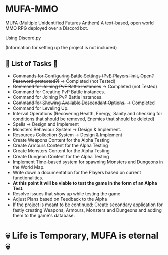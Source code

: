 # MUFA-MMO
MUFA (Multiple Unidentified Futures Anthem)
A text-based, open world MMO RPG deployed over a Discord bot. 

Using Discord.py

(Information for setting up the project is not included)

## 📖 List of Tasks 📖
* ~~Commands for Configuring Battle Settings (PvE Players limit, Open? Password-protected?)~~ -> Completed (not Tested)
* ~~Command for Joining PvE Battle instances~~ -> Completed (not Tested)
* Command for Creating PvP Battle instances.
* Command for Joining PvP Battle instances.
* ~~Command for Showing Available Descendant Options.~~ -> Completed
* Command for Leveling Up.
* Interval Operations (Recovering Health, Energy, Sanity and checking for conditions that should be removed, Enemies that should be deleted)
* Spells -> Design and Implement
* Monsters Behaviour System -> Design & Implement.
* Resources Collection System -> Design & Implement
* Create Weapons Content for the Alpha Testing
* Create Armours Content for the Alpha Testing
* Create Monsters Content for the Alpha Testing
* Create Dungeon Content for the Alpha Testing
* Implement Time-based system for spawning Monsters and Dungeons in the World Map.
* Write down a documentation for the Players based on current functionalities.
* __At this point it will be viable to test the game in the form of an Alpha Test.__
* Resolve issues that show up while testing the game 
* Adjust Plans based on Feedback to the Alpha
* If the project is meant to be continued: Create secondary application for fastly creating Weapons, Armours, Monsters and Dungeons and adding them to the game's database.

# 💀 Life is Temporary, MUFA is eternal 💀
